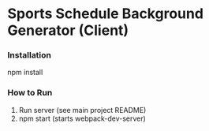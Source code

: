 # Sports Schedule Background Generator (Client)

### Installation

npm install

### How to Run

1. Run server (see main project README)
2. npm start (starts webpack-dev-server)
